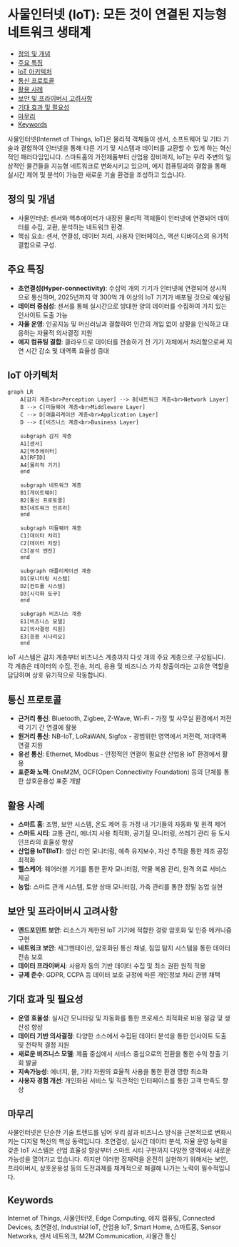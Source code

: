 # 사물인터넷 (IoT): 모든 것이 연결된 지능형 네트워크 생태계

<!-- mtoc-start -->

- [정의 및 개념](#정의-및-개념)
- [주요 특징](#주요-특징)
- [IoT 아키텍처](#iot-아키텍처)
- [통신 프로토콜](#통신-프로토콜)
- [활용 사례](#활용-사례)
- [보안 및 프라이버시 고려사항](#보안-및-프라이버시-고려사항)
- [기대 효과 및 필요성](#기대-효과-및-필요성)
- [마무리](#마무리)
- [Keywords](#keywords)

<!-- mtoc-end -->

사물인터넷(Internet of Things, IoT)은 물리적 객체들이 센서, 소프트웨어 및 기타 기술과 결합하여 인터넷을 통해 다른 기기 및 시스템과 데이터를 교환할 수 있게 하는 혁신적인 패러다임입니다. 스마트홈의 가전제품부터 산업용 장비까지, IoT는 우리 주변의 일상적인 물건들을 지능형 네트워크로 변화시키고 있으며, 에지 컴퓨팅과의 결합을 통해 실시간 제어 및 분석이 가능한 새로운 기술 환경을 조성하고 있습니다.

## 정의 및 개념

- 사물인터넷: 센서와 액추에이터가 내장된 물리적 객체들이 인터넷에 연결되어 데이터를 수집, 교환, 분석하는 네트워크 환경.
- 핵심 요소: 센서, 연결성, 데이터 처리, 사용자 인터페이스, 액션 디바이스의 유기적 결합으로 구성.

## 주요 특징

- **초연결성(Hyper-connectivity)**: 수십억 개의 기기가 인터넷에 연결되어 상시적으로 통신하며, 2025년까지 약 300억 개 이상의 IoT 기기가 배포될 것으로 예상됨
- **데이터 중심성**: 센서를 통해 실시간으로 방대한 양의 데이터를 수집하여 가치 있는 인사이트 도출 가능
- **자율 운영**: 인공지능 및 머신러닝과 결합하여 인간의 개입 없이 상황을 인식하고 대응하는 자율적 의사결정 지원
- **에지 컴퓨팅 결합**: 클라우드로 데이터를 전송하기 전 기기 자체에서 처리함으로써 지연 시간 감소 및 대역폭 효율성 증대

## IoT 아키텍처

```mermaid
graph LR
    A[감지 계층<br>Perception Layer] --> B[네트워크 계층<br>Network Layer]
    B --> C[미들웨어 계층<br>Middleware Layer]
    C --> D[애플리케이션 계층<br>Application Layer]
    D --> E[비즈니스 계층<br>Business Layer]

    subgraph 감지 계층
    A1[센서]
    A2[액추에이터]
    A3[RFID]
    A4[물리적 기기]
    end

    subgraph 네트워크 계층
    B1[게이트웨이]
    B2[통신 프로토콜]
    B3[네트워크 인프라]
    end

    subgraph 미들웨어 계층
    C1[데이터 처리]
    C2[데이터 저장]
    C3[분석 엔진]
    end

    subgraph 애플리케이션 계층
    D1[모니터링 시스템]
    D2[컨트롤 시스템]
    D3[시각화 도구]
    end

    subgraph 비즈니스 계층
    E1[비즈니스 모델]
    E2[의사결정 지원]
    E3[응용 시나리오]
    end
```

IoT 시스템은 감지 계층부터 비즈니스 계층까지 다섯 개의 주요 계층으로 구성됩니다. 각 계층은 데이터의 수집, 전송, 처리, 응용 및 비즈니스 가치 창출이라는 고유한 역할을 담당하며 상호 유기적으로 작동합니다.

## 통신 프로토콜

- **근거리 통신**: Bluetooth, Zigbee, Z-Wave, Wi-Fi - 가정 및 사무실 환경에서 저전력 기기 간 연결에 활용
- **원거리 통신**: NB-IoT, LoRaWAN, Sigfox - 광범위한 영역에서 저전력, 저대역폭 연결 지원
- **유선 통신**: Ethernet, Modbus - 안정적인 연결이 필요한 산업용 IoT 환경에서 활용
- **표준화 노력**: OneM2M, OCF(Open Connectivity Foundation) 등의 단체를 통한 상호운용성 표준 개발

## 활용 사례

- **스마트 홈**: 조명, 보안 시스템, 온도 제어 등 가정 내 기기들의 자동화 및 원격 제어
- **스마트 시티**: 교통 관리, 에너지 사용 최적화, 공기질 모니터링, 쓰레기 관리 등 도시 인프라의 효율성 향상
- **산업용 IoT(IIoT)**: 생산 라인 모니터링, 예측 유지보수, 자산 추적을 통한 제조 공정 최적화
- **헬스케어**: 웨어러블 기기를 통한 환자 모니터링, 약물 복용 관리, 원격 의료 서비스 제공
- **농업**: 스마트 관개 시스템, 토양 상태 모니터링, 가축 관리를 통한 정밀 농업 실현

## 보안 및 프라이버시 고려사항

- **엔드포인트 보안**: 리소스가 제한된 IoT 기기에 적합한 경량 암호화 및 인증 메커니즘 구현
- **네트워크 보안**: 세그멘테이션, 암호화된 통신 채널, 침입 탐지 시스템을 통한 데이터 전송 보호
- **데이터 프라이버시**: 사용자 동의 기반 데이터 수집 및 최소 권한 원칙 적용
- **규제 준수**: GDPR, CCPA 등 데이터 보호 규정에 따른 개인정보 처리 관행 채택

## 기대 효과 및 필요성

- **운영 효율성**: 실시간 모니터링 및 자동화를 통한 프로세스 최적화로 비용 절감 및 생산성 향상
- **데이터 기반 의사결정**: 다양한 소스에서 수집된 데이터 분석을 통한 인사이트 도출 및 전략적 결정 지원
- **새로운 비즈니스 모델**: 제품 중심에서 서비스 중심으로의 전환을 통한 수익 창출 기회 발굴
- **지속가능성**: 에너지, 물, 기타 자원의 효율적 사용을 통한 환경 영향 최소화
- **사용자 경험 개선**: 개인화된 서비스 및 직관적인 인터페이스를 통한 고객 만족도 향상

## 마무리

사물인터넷은 단순한 기술 트렌드를 넘어 우리 삶과 비즈니스 방식을 근본적으로 변화시키는 디지털 혁신의 핵심 동력입니다. 초연결성, 실시간 데이터 분석, 자율 운영 능력을 갖춘 IoT 시스템은 산업 효율성 향상부터 스마트 시티 구현까지 다양한 영역에서 새로운 가능성을 열어가고 있습니다. 하지만 이러한 잠재력을 온전히 실현하기 위해서는 보안, 프라이버시, 상호운용성 등의 도전과제를 체계적으로 해결해 나가는 노력이 필수적입니다.

## Keywords

Internet of Things, 사물인터넷, Edge Computing, 에지 컴퓨팅, Connected Devices, 초연결성, Industrial IoT, 산업용 IoT, Smart Home, 스마트홈, Sensor Networks, 센서 네트워크, M2M Communication, 사물간 통신
